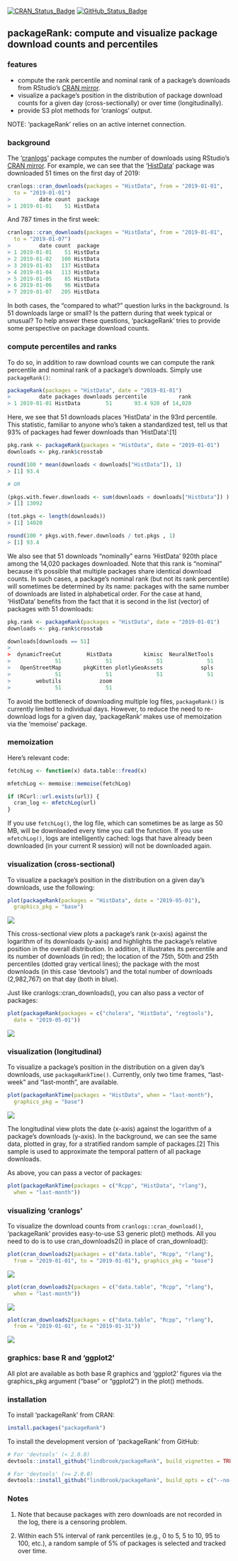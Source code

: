 
<!-- README.md is generated from README.Rmd. Please edit that file -->

[![CRAN\_Status\_Badge](http://www.r-pkg.org/badges/version/packageRank)](https://cran.r-project.org/package=packageRank)
[![GitHub\_Status\_Badge](https://img.shields.io/badge/GitHub-0.1.9000-red.svg)](https://github.com/lindbrook/packageRank/blob/master/NEWS)

## packageRank: compute and visualize package download counts and percentiles

### features

  - compute the rank percentile and nominal rank of a package’s
    downloads from RStudio’s [CRAN
    mirror](http://cran-logs.rstudio.com).
  - visualize a package’s position in the distribution of package
    download counts for a given day (cross-sectionally) or over time
    (longitudinally).
  - provide S3 plot methods for ‘cranlogs’ output.

NOTE: ‘packageRank’ relies on an active internet connection.

### background

The ‘[cranlogs](https://cran.r-project.org/package=cranlogs)’ package
computes the number of downloads using RStudio’s [CRAN
mirror](http://cran-logs.rstudio.com). For example, we can see that the
‘[HistData](https://cran.r-project.org/package=HistData)’ package was
downloaded 51 times on the first day of 2019:

``` r
cranlogs::cran_downloads(packages = "HistData", from = "2019-01-01",
  to = "2019-01-01")
>         date count  package
> 1 2019-01-01    51 HistData
```

And 787 times in the first week:

``` r
cranlogs::cran_downloads(packages = "HistData", from = "2019-01-01",
  to = "2019-01-07")
>         date count  package
> 1 2019-01-01    51 HistData
> 2 2019-01-02   100 HistData
> 3 2019-01-03   137 HistData
> 4 2019-01-04   113 HistData
> 5 2019-01-05    85 HistData
> 6 2019-01-06    96 HistData
> 7 2019-01-07   205 HistData
```

In both cases, the “compared to what?” question lurks in the background.
Is 51 downloads large or small? Is the pattern during that week typical
or unusual? To help answer these questions, ‘packageRank’ tries to
provide some perspective on package download counts.

### compute percentiles and ranks

To do so, in addition to raw download counts we can compute the rank
percentile and nominal rank of a package’s downloads. Simply use
`packageRank()`:

``` r
packageRank(packages = "HistData", date = "2019-01-01")
>         date packages downloads percentile          rank
> 1 2019-01-01 HistData        51       93.4 920 of 14,020
```

Here, we see that 51 downloads places ‘HistData’ in the 93rd percentile.
This statistic, familiar to anyone who’s taken a standardized test, tell
us that 93% of packages had fewer downloads than ‘HistData’:\[1\]

``` r
pkg.rank <- packageRank(packages = "HistData", date = "2019-01-01")
downloads <- pkg.rank$crosstab

round(100 * mean(downloads < downloads["HistData"]), 1)
> [1] 93.4

# OR

(pkgs.with.fewer.downloads <- sum(downloads < downloads["HistData"]) )
> [1] 13092

(tot.pkgs <- length(downloads))
> [1] 14020

round(100 * pkgs.with.fewer.downloads / tot.pkgs , 1)
> [1] 93.4
```

We also see that 51 downloads “nominally” earns ‘HistData’ 920th place
among the 14,020 packages downloaded. Note that this rank is “nominal”
because it’s possible that multiple packages share identical download
counts. In such cases, a package’s nominal rank (but not its rank
percentile) will sometimes be determined by its name: packages with the
same number of downloads are listed in alphabetical order. For the case
at hand, ‘HistData’ benefits from the fact that it is second in the list
(vector) of packages with 51 downloads:

``` r
pkg.rank <- packageRank(packages = "HistData", date = "2019-01-01")
downloads <- pkg.rank$crosstab

downloads[downloads == 51]
> 
>  dynamicTreeCut        HistData          kimisc  NeuralNetTools 
>              51              51              51              51 
>   OpenStreetMap       pkgKitten plotlyGeoAssets            spls 
>              51              51              51              51 
>        webutils            zoom 
>              51              51
```

To avoid the bottleneck of downloading multiple log files,
`packageRank()` is currently limited to individual days. However, to
reduce the need to re-download logs for a given day, ‘packageRank’ makes
use of memoization via the ‘memoise’ package.

### memoization

Here’s relevant code:

``` r
fetchLog <- function(x) data.table::fread(x)

mfetchLog <- memoise::memoise(fetchLog)

if (RCurl::url.exists(url)) {
  cran_log <- mfetchLog(url)
}
```

If you use `fetchLog()`, the log file, which can sometimes be as large
as 50 MB, will be downloaded every time you call the function. If you
use `mfetchLog()`, logs are intelligently cached: logs that have already
been downloaded (in your current R session) will not be downloaded
again.

### visualization (cross-sectional)

To visualize a package’s position in the distribution on a given day’s
downloads, use the following:

``` r
plot(packageRank(packages = "HistData", date = "2019-05-01"),
  graphics_pkg = "base")
```

<img src="man/figures/README-plot1-1.png" style="display: block; margin: auto auto auto 0;" />

This cross-sectional view plots a package’s rank (x-axis) against the
logarithm of its downloads (y-axis) and highlights the package’s
relative position in the overall distribution. In addition, it
illustrates its percentile and its number of downloads (in red); the
location of the 75th, 50th and 25th percentiles (dotted gray vertical
lines); the package with the most downloads (in this case ‘devtools’)
and the total number of downloads (2,982,767) on that day (both in
blue).

Just like cranlogs::cran\_downloads(), you can also pass a vector of
packages:

``` r
plot(packageRank(packages = c("cholera", "HistData", "regtools"),
  date = "2019-05-01"))
```

<img src="man/figures/README-plot2-1.png" style="display: block; margin: auto auto auto 0;" />

### visualization (longitudinal)

To visualize a package’s position in the distribution on a given day’s
downloads, use `packageRankTime()`. Currently, only two time frames,
“last-week” and “last-month”, are available.

``` r
plot(packageRankTime(packages = "HistData", when = "last-month"),
  graphics_pkg = "base")
```

<img src="man/figures/README-plot_ts-1.png" style="display: block; margin: auto auto auto 0;" />

The longitudinal view plots the date (x-axis) against the logarithm of a
package’s downloads (y-axis). In the background, we can see the same
data, plotted in gray, for a stratified random sample of packages.\[2\]
This sample is used to approximate the temporal pattern of all package
downloads.

As above, you can pass a vector of packages:

``` r
plot(packageRankTime(packages = c("Rcpp", "HistData", "rlang"),
  when = "last-month"))
```

### visualizing ‘cranlogs’

To visualize the download counts from `cranlogs::cran_download()`,
‘packageRank’ provides easy-to-use S3 generic plot() methods. All you
need to do is to use cran\_downloads2() in place of cran\_download():

``` r
plot(cran_downloads2(packages = c("data.table", "Rcpp", "rlang"),
  from = "2019-01-01", to = "2019-01-01"), graphics_pkg = "base")
```

<img src="man/figures/README-cranlogsB1-1.png" style="display: block; margin: auto auto auto 0;" />

``` r
plot(cran_downloads2(packages = c("data.table", "Rcpp", "rlang"),
  when = "last-month"))
```

<img src="man/figures/README-cranlogsB2-1.png" style="display: block; margin: auto auto auto 0;" />

``` r
plot(cran_downloads2(packages = c("data.table", "Rcpp", "rlang"),
  from = "2019-01-01", to = "2019-01-31"))
```

<img src="man/figures/README-cranlogsB3-1.png" style="display: block; margin: auto auto auto 0;" />

### graphics: base R and ‘ggplot2’

All plot are available as both base R graphics and ‘ggplot2’ figures via
the graphics\_pkg argument (“base” or “ggplot2”) in the plot() methods.

### installation

To install ‘packageRank’ from CRAN:

``` r
install.packages("packageRank")
```

To install the development version of ‘packageRank’ from GitHub:

``` r
# For 'devtools' (< 2.0.0)
devtools::install_github("lindbrook/packageRank", build_vignettes = TRUE)

# For 'devtools' (>= 2.0.0)
devtools::install_github("lindbrook/packageRank", build_opts = c("--no-resave-data", "--no-manual"))
```

### Notes

1.  Note that because packages with zero downloads are not recorded in
    the log, there is a censoring problem.

2.  Within each 5% interval of rank percentiles (e.g., 0 to 5, 5 to 10,
    95 to 100, etc.), a random sample of 5% of packages is selected and
    tracked over time.

